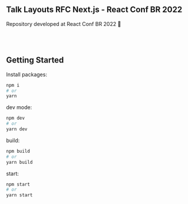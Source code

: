 ## Talk Layouts RFC Next.js - React Conf BR 2022

Repository developed at React Conf BR 2022 🚀

</br></br>

## Getting Started

Install packages:

```bash
npm i
# or
yarn
```

dev mode:

```bash
npm dev
# or
yarn dev
```

build:

```bash
npm build
# or
yarn build
```

start:

```bash
npm start
# or
yarn start
```